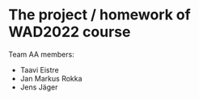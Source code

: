 # The project / homework of WAD2022 course

Team AA members:
- Taavi Eistre
- Jan Markus Rokka
- Jens Jäger
